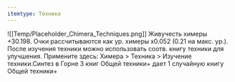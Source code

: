 ```yaml
---
itemtype: Техника
---
```

![[Temp/Placeholder_Chimera_Techniques.png]]
Живучесть химеры +30.198. Очки рассчитываются как ур. химеры x0.052 (0.21 на макс. ур.). После изучения техники можно использовать соотв. книгу техники для улучшения. Примените здесь: Химера > Техника > Изучение техники.Синтез в Горне 3 книг Общей техники+ дает 1 случайную книгу Общей техники+
